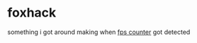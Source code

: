 # foxhack
something i got around making when [fps counter](https://github.com/wintea/scripts/blob/master/scripts/fps-ping_v-1.3.lua) got detected